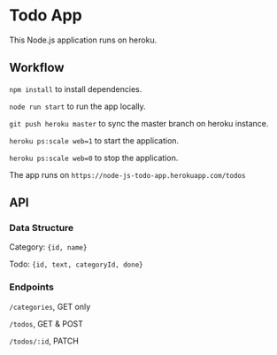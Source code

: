 # Todo App
This Node.js application runs on heroku.

## Workflow
`npm install` to install dependencies.

`node run start` to run the app locally.

`git push heroku master` to sync the master branch on heroku instance.

`heroku ps:scale web=1` to start the application.

`heroku ps:scale web=0` to stop the application.

The app runs on `https://node-js-todo-app.herokuapp.com/todos`

## API

### Data Structure
Category: `{id, name}`

Todo: `{id, text, categoryId, done}`
### Endpoints
`/categories`, GET only

`/todos`, GET & POST

`/todos/:id`, PATCH